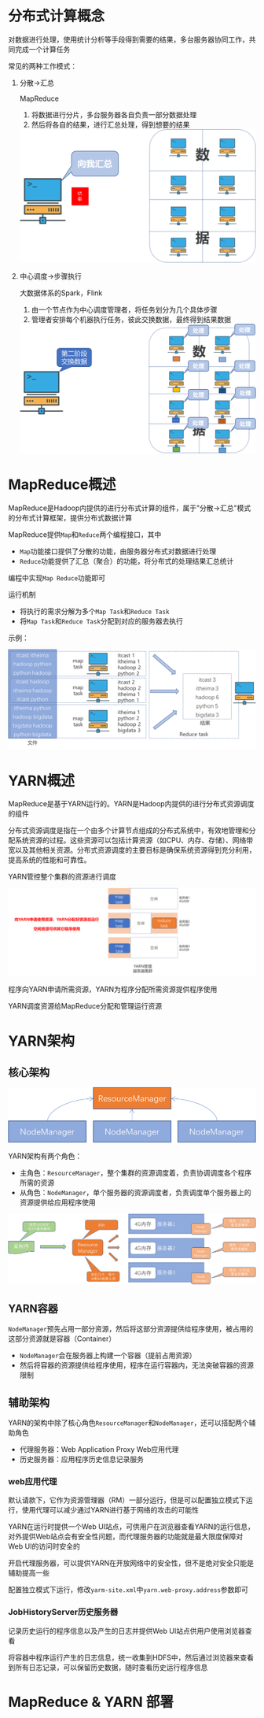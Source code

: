# 分布式计算概念



对数据进行处理，使用统计分析等手段得到需要的结果，多台服务器协同工作，共同完成一个计算任务

常见的两种工作模式：

1. 分散->汇总

   MapReduce

   1. 将数据进行分片，多台服务器各自负责一部分数据处理
   2. 然后将各自的结果，进行汇总处理，得到想要的结果

   <img src="assets/image-20240226194604016.png" alt="image-20240226194604016" style="zoom:67%;" />

2. 中心调度->步骤执行

   大数据体系的Spark，Flink

   1. 由一个节点作为中心调度管理者，将任务划分为几个具体步骤
   2. 管理者安排每个机器执行任务，彼此交换数据，最终得到结果数据

   <img src="assets/image-20240226194916424.png" alt="image-20240226194916424" style="zoom:67%;" />

   




# MapReduce概述



MapReduce是Hadoop内提供的进行分布式计算的组件，属于"分散->汇总"模式的分布式计算框架，提供分布式数据计算

MapReduce提供`Map`和`Reduce`两个编程接口，其中

- `Map`功能接口提供了分散的功能，由服务器分布式对数据进行处理
- `Reduce`功能提供了汇总（聚合）的功能，将分布式的处理结果汇总统计

编程中实现`Map Reduce`功能即可



运行机制

- 将执行的需求分解为多个`Map Task`和`Reduce Task`
- 将`Map Task`和`Reduce Task`分配到对应的服务器去执行



示例：

<img src="assets/image-20240226200012904.png" alt="image-20240226200012904" style="zoom:67%;" />



# YARN概述



MapReduce是基于YARN运行的。YARN是Hadoop内提供的进行分布式资源调度的组件



分布式资源调度是指在一个由多个计算节点组成的分布式系统中，有效地管理和分配系统资源的过程。这些资源可以包括计算资源（如CPU、内存、存储）、网络带宽以及其他相关资源。分布式资源调度的主要目标是确保系统资源得到充分利用，提高系统的性能和可靠性。



YARN管控整个集群的资源进行调度

<img src="assets/image-20240226200517615.png" alt="image-20240226200517615" style="zoom:67%;" />

程序向YARN申请所需资源，YARN为程序分配所需资源提供程序使用

YARN调度资源给MapReduce分配和管理运行资源



# YARN架构



## 核心架构



<img src="assets/image-20240226200755341.png" alt="image-20240226200755341" style="zoom:67%;" />

YARN架构有两个角色：

- 主角色：`ResourceManager`，整个集群的资源调度着，负责协调调度各个程序所需的资源
- 从角色：`NodeManager`，单个服务器的资源调度者，负责调度单个服务器上的资源提供给应用程序使用

<img src="assets/image-20240226201040334.png" alt="image-20240226201040334" style="zoom:67%;" />



## YARN容器



`NodeManager`预先占用一部分资源，然后将这部分资源提供给程序使用，被占用的这部分资源就是容器（Container）

- `NodeManager`会在服务器上构建一个容器（提前占用资源）
- 然后将容器的资源提供给程序使用，程序在运行容器内，无法突破容器的资源限制



## 辅助架构



YARN的架构中除了核心角色`ResourceManager`和`NodeManager`，还可以搭配两个辅助角色

- 代理服务器：Web Application Proxy Web应用代理
- 历史服务器：应用程序历史信息记录服务



### web应用代理

默认请款下，它作为资源管理器（RM）一部分运行，但是可以配置独立模式下运行，使用代理可以减少通过YARN进行基于网络的攻击的可能性

YARN在运行时提供一个Web UI站点，可供用户在浏览器查看YARN的运行信息，对外提供Web站点会有安全性问题，而代理服务器的功能就是最大限度保障对Web UI的访问时安全的

开启代理服务器，可以提供YARN在开放网络中的安全性，但不是绝对安全只能是辅助提高一些



配置独立模式下运行，修改`yarm-site.xml`中`yarn.web-proxy.address`参数即可



### JobHistoryServer历史服务器

记录历史运行的程序信息以及产生的日志并提供Web UI站点供用户使用浏览器查看

将容器中程序运行产生的日志信息，统一收集到HDFS中，然后通过浏览器来查看到所有日志记录，可以保留历史数据，随时查看历史运行程序信息





# MapReduce & YARN 部署







